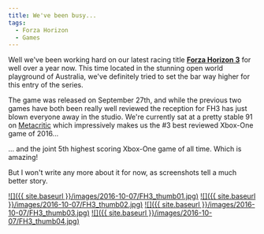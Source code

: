 ```yaml
---
title: We've been busy...
tags:
  - Forza Horizon
  - Games
---
```


Well we've been working hard on our latest racing title [**Forza Horizon 3**](http://www.forzamotorsport.net/en-US/games/fh3) for well over a year now. This time located in the stunning open world playground of Australia, we've definitely tried to set the bar way higher for this entry of the series.

The game was released on September 27th, and while the previous two games have both been really well reviewed the reception for FH3 has just blown everyone away in the studio. We're currently sat at a pretty stable 91 on [Metacritic](http://www.metacritic.com/game/xbox-one/forza-horizon-3) which impressively makes us the #3 best reviewed Xbox-One game of 2016...

... and the joint 5th highest scoring Xbox-One game of all time. Which is amazing!

But I won't write any more about it for now, as screenshots tell a much better story.

[![]({{ site.baseurl }}/images/2016-10-07/FH3_thumb01.jpg)](http://compass.xboxlive.com/assets/b1/ba/b1ba5a37-67cc-4ff1-94eb-6b835c252f9f.jpg?n=ForzaHorizon3_Review_05_WM_mediapage.jpg)
[![]({{ site.baseurl }}/images/2016-10-07/FH3_thumb02.jpg)](http://compass.xboxlive.com/assets/62/00/62003e3b-bb15-429d-87f1-8a53773a206e.jpg?n=ForzaHorizon3_Preview_11_WM_mediapage.jpg)
[![]({{ site.baseurl }}/images/2016-10-07/FH3_thumb03.jpg)](http://compass.xboxlive.com/assets/a0/f0/a0f0d519-eab3-411d-9be7-cb53541a70f3.jpg?n=ForzaHorizon3_E3PressKit_08_WM_mediapage.jpg)
[![]({{ site.baseurl }}/images/2016-10-07/FH3_thumb04.jpg)](http://compass.xboxlive.com/assets/bf/54/bf54c349-78e5-47cf-afcb-d5cdd997c54a.jpg?n=ForzaHorizon3_Preview_07_WM_mediapage.jpg)
